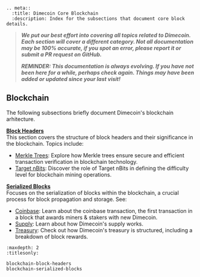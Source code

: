 ```{eval-rst}
.. meta::
  :title: Dimecoin Core Blockchain
  :description: Index for the subsections that document core block details.
```

> ***We put our best effort into covering all topics related to Dimecoin. Each section will cover a different category. Not all documentation may be 100% accurate, if you spot an error, please report it or submit a PR request on GitHub.***
>
> ***REMINDER: This documentation is always evolving. If you have not been here for a while, perhaps check again. Things may have been added or updated since your last visit!***

## Blockchain

The following subsections briefly document Dimecoin's blockchain arhitecture.
  
**[Block Headers](blockchain.md#block-headers)**  
This section covers the structure of block headers and their significance in the blockchain. Topics include:

* [Merkle Trees](blockchain.md#merkle-trees): Explore how Merkle trees ensure secure and efficient transaction verification in blockchain technology.
* [Target nBits](blockchain.md#target-nbits): Discover the role of Target nBits in defining the difficulty level for blockchain mining operations.

**[Serialized Blocks](blockchain.md#serialized-blocks)**  
Focuses on the serialization of blocks within the blockchain, a crucial process for block propagation and storage. See:

* [Coinbase](blockchain.md#coinbase): Learn about the coinbase transaction, the first transaction in a block that awards miners & stakers with new Dimecoin.
* [Supply](blockchain.md#supply): Learn about how Dimecoin's supply works.
* [Treasury](blockchain.md#treasury): Check out how Dimecoin's treasury is structured, including a breakdown of block rewards.

```{toctree}
:maxdepth: 2
:titlesonly:

blockchain-block-headers
blockchain-serialized-blocks
```
